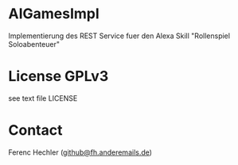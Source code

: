 # AIGamesImpl
Implementierung des REST Service fuer den Alexa Skill "Rollenspiel Soloabenteuer"

# License GPLv3
see text file LICENSE

# Contact
Ferenc Hechler (github@fh.anderemails.de)
